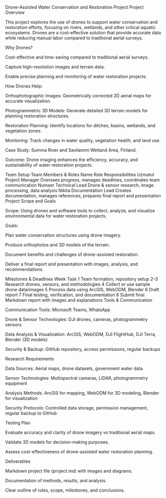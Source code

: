 Drone-Assisted Water Conservation and Restoration Project
Project Overview

This project explores the use of drones to support water conservation and restoration efforts, focusing on rivers, wetlands, and other critical aquatic ecosystems. Drones are a cost-effective solution that provide accurate data while reducing manual labor compared to traditional aerial surveys.

Why Drones?

Cost-effective and time-saving compared to traditional aerial surveys.

Capture high-resolution images and terrain data.

Enable precise planning and monitoring of water restoration projects.

How Drones Help:

Orthophotographic Images: Geometrically corrected 2D aerial maps for accurate visualization.

Photogrammetric 3D Models: Generate detailed 3D terrain models for planning restoration structures.

Restoration Planning: Identify locations for ditches, basins, wetlands, and vegetation zones.

Monitoring: Track changes in water quality, vegetation health, and land use.

Case Study: Summa River and Savilammi Wetland Area, Finland.

Outcome: Drone imaging enhances the efficiency, accuracy, and sustainability of water restoration projects.

Team Setup
Team Members & Roles
Name	Role	Responsibilities
Uzmatul	Project Manager	Oversees progress, manages deadlines, coordinates team communication
Numaer	Technical Lead	Drone & sensor research, image processing, data analysis
Nikita	Documentation Lead	Creates documentation, manages references, prepares final report and presentation
Project Scope and Goals

Scope:
Using drones and software tools to collect, analyze, and visualize environmental data for water restoration projects.

Goals:

Plan water conservation structures using drone imagery.

Produce orthophotos and 3D models of the terrain.

Document benefits and challenges of drone-assisted restoration.

Deliver a final report and presentation with images, analysis, and recommendations.

Milestones & Deadlines
Week	Task
1	Team formation, repository setup
2–3	Research drones, sensors, and methodologies
4	Collect or use sample drone data/images
5	Process data using ArcGIS, WebODM, Blender
6	Draft report
7	Final testing, verification, and documentation
8	Submit final Markdown report with images and explanations
Tools & Communication

Communication Tools: Microsoft Teams, WhatsApp

Drone & Sensor Technologies: DJI drones, cameras, photogrammetry sensors

Data Analysis & Visualization: ArcGIS, WebODM, DJI FlightHub, DJI Terra, Blender (3D models)

Security & Backup: GitHub repository, access permissions, regular backups

Research Requirements

Data Sources: Aerial maps, drone datasets, government water data

Sensor Technologies: Multispectral cameras, LiDAR, photogrammetry equipment

Analysis Methods: ArcGIS for mapping, WebODM for 3D modeling, Blender for visualization

Security Protocols: Controlled data storage, permission management, regular backup to GitHub

Testing Plan

Evaluate accuracy and clarity of drone imagery vs traditional aerial maps.

Validate 3D models for decision-making purposes.

Assess cost-effectiveness of drone-assisted water restoration planning.

Deliverables

Markdown project file (project.md) with images and diagrams.

Documentation of methods, results, and analysis.

Clear outline of roles, scope, milestones, and conclusions.
